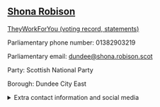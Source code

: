 ## <a href="https://www.parliament.scot/msps/current-and-previous-msps/shona-robison">Shona Robison</a>

<a href="https://www.theyworkforyou.com/mp/14085/shona_robison">TheyWorkForYou (voting record, statements)</a> 

Parliamentary phone number: 01382903219 

Parliamentary email: dundee@shona.robison.scot 

Party: Scottish National Party 

Borough: Dundee City East 

<details><summary>Extra contact information and social media</summary> 
<li>Parliamentary address: The Scottish Parliament, EH99 1SP, Edinburgh</li>
<li>Local office address: The Fun Factory, 15 Balunie Drive, Dundee, DD4 8PS</li>
<li>Local office phone number: 01382903219</li>
<li>Twitter: @ShonaRobisonMSP</li>
<li>Facebook: https://www.facebook.com/ShonaRobisonSNP/</li>
<li>Website: shona.robison.scot</li>
</details>